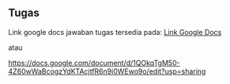 ## Tugas
Link google docs jawaban tugas tersedia pada: [Link Google Docs](https://docs.google.com/document/d/1QOkqTgM50-4Z60wWaBcogzYdKTAcjtfR6n9i0WEwo9o/edit?usp=sharing)

atau 

https://docs.google.com/document/d/1QOkqTgM50-4Z60wWaBcogzYdKTAcjtfR6n9i0WEwo9o/edit?usp=sharing
